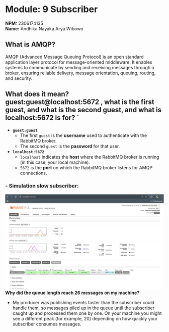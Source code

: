 # Module: 9 Subscriber
**NPM:** 2306174135  
**Name:** Andhika Nayaka Arya Wibowo

## What is AMQP?

AMQP (Advanced Message Queuing Protocol) is an open standard application layer protocol for message-oriented middleware. It enables systems to communicate by sending and receiving messages through a broker, ensuring reliable delivery, message orientation, queuing, routing, and security.

## What does it mean? guest:guest@localhost:5672 , what is the first guest, and what is the second guest, and what is localhost:5672 is for? `

- **`guest:guest`**
    - The first `guest` is the **username** used to authenticate with the RabbitMQ broker.
    - The second `guest` is the **password** for that user.
- **`localhost:5672`**
    - `localhost` indicates the **host** where the RabbitMQ broker is running (in this case, your local machine).
    - `5672` is the **port** on which the RabbitMQ broker listens for AMQP connections.

### - Simulation slow subscriber:
  ![alt text](img/sub1.png)
  **Why did the queue length reach 26 messages on my machine?**  
  - My producer was publishing events faster than the subscriber could handle them, so messages piled up in the queue until the subscriber caught up and processed them one by one. On your machine you might see a different peak (for example, 20) depending on how quickly your subscriber consumes messages.